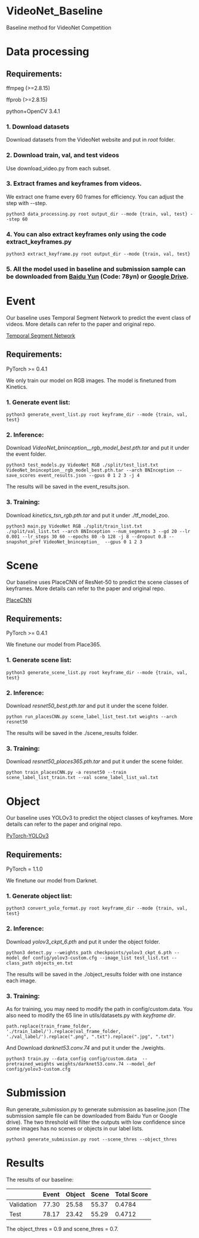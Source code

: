 # VideoNet_Baseline
Baseline method for VideoNet Competition

# Data processing

## Requirements:

ffmpeg (>=2.8.15)

ffprob (>=2.8.15)

python+OpenCV 3.4.1

### 1. Download datasets
 Download datasets from the VideoNet website and put in *root* folder. 
### 2. Download train, val, and test videos 

Use download_video.py from each subset.
### 3. Extract frames and keyframes from videos. 
We extract one frame every 60 frames for efficiency. You can adjust the step with --step.
   
   ```
   python3 data_processing.py root output_dir --mode {train, val, test} --step 60
```
### 4. You can also extract keyframes only using the code extract_keyframes.py
    
    python3 extract_keyframe.py root output_dir --mode {train, val, test} 
    
### 5. All the model used in baseline and submission sample can be downloaded from [Baidu Yun](https://pan.baidu.com/s/1HXL_zto755jBrbeqqdT0fg) (Code: 78yn) or [Google Drive](https://drive.google.com/open?id=1jZoDtTUFmDcGHNeZV2SfMcEMkBb5jwIH).

# Event
Our baseline uses Temporal Segment Network to predict the event class of videos. More details can refer to the paper and original repo.

[Temporal Segment Network](https://github.com/yjxiong/tsn-pytorch)

## Requirements:

PyTorch >= 0.4.1

We only train our model on RGB images. The model is finetuned from Kinetics.

### 1. Generate event list:
 ```
python3 generate_event_list.py root keyframe_dir --mode {train, val, test}
 ```
### 2. Inference:
Download *VideoNet_bninception__rgb_model_best.pth.tar* and put it under the event folder.

 ```
python3 test_models.py VideoNet RGB ./split/test_list.txt VideoNet_bninception__rgb_model_best.pth.tar --arch BNInception --save_scores event_results.json --gpus 0 1 2 3 -j 4
 ```

The results will be saved in the event_results.json.

### 3. Training:
Download *kinetics_tsn_rgb.pth.tar* and put it under ./tf_model_zoo.

 ```
python3 main.py VideoNet RGB ./split/train_list.txt ./split/val_list.txt --arch BNInception --num_segments 3 --gd 20 --lr 0.001 --lr_steps 30 60 --epochs 80 -b 128 -j 8 --dropout 0.8 --snapshot_pref VideoNet_bninception_  --gpus 0 1 2 3
 ```

# Scene
Our baseline uses PlaceCNN of ResNet-50 to predict the scene classes of keyframes. More details can refer to the paper and original repo.

[PlaceCNN](https://github.com/CSAILVision/places365)

## Requirements:

PyTorch >= 0.4.1

We finetune our model from Place365.
### 1. Generate scene list:
 ```
python3 generate_scene_list.py root keyframe_dir --mode {train, val, test}
 ```

### 2. Inference:

Download *resnet50_best.pth.tar* and put it under the scene folder.

 ```
python run_placesCNN.py scene_label_list_test.txt weights --arch resnet50 
 ```

The results will be saved in the ./scene_results folder.

### 3. Training:
Download *resnet50_places365.pth.tar* and put it under the scene folder.
 ```
python train_placesCNN.py -a resnet50 --train scene_label_list_train.txt --val scene_label_list_val.txt
 ```

# Object

Our baseline uses YOLOv3 to predict the object classes of keyframes. More details can refer to the paper and original repo. 

[PyTorch-YOLOv3](https://github.com/eriklindernoren/PyTorch-YOLOv3)

## Requirements:

PyTorch = 1.1.0

We finetune our model from Darknet.

### 1. Generate object list:
 ```
python3 convert_yolo_format.py root keyframe_dir --mode {train, val, test}
 ```

### 2. Inference:

Download *yolov3_ckpt_6.pth* and put it under the object folder.
 ```
python3 detect.py --weights_path checkpoints/yolov3_ckpt_6.pth --model_def config/yolov3-custom.cfg --image_list test_list.txt --class_path objects_en.txt
 ```

The results will be saved in the ./object_results folder with one instance each image.


### 3. Training:
As for training, you may need to modify the path in config/custom.data.
You also need to modify the 65 line in utils/datasets.py with *keyframe dir*.
```
path.replace(train_frame_folder, './train_label/').replace(val_frame_folder, './val_label/').replace(".png", ".txt").replace(".jpg", ".txt")

 ```

And Download *darknet53.conv.74* and put it under the ./weights.

 ```
python3 train.py --data_config config/custom.data  --pretrained_weights weights/darknet53.conv.74 --model_def config/yolov3-custom.cfg
 ```

# Submission

Run generate_submission.py to generate submission as baseline.json (The submission sample file can be downloaded from Baidu Yun or Google drive). The two threshold will filter the outputs with low confidence since some images has no scenes or objects in our label lists.

 ```
python3 generate_submission.py root --scene_thres --object_thres
 ```

 # Results

 The results of our baseline:
 
|        | Event | Object | Scene | Total Score|
| ---------- | --- | --- | --- | --- |
| Validation |  77.30 | 25.58| 55.37 | 0.4784 |
| Test       | 78.17  | 23.42 | 55.29| 0.4712 |

The object_thres = 0.9 and scene_thres = 0.7.
